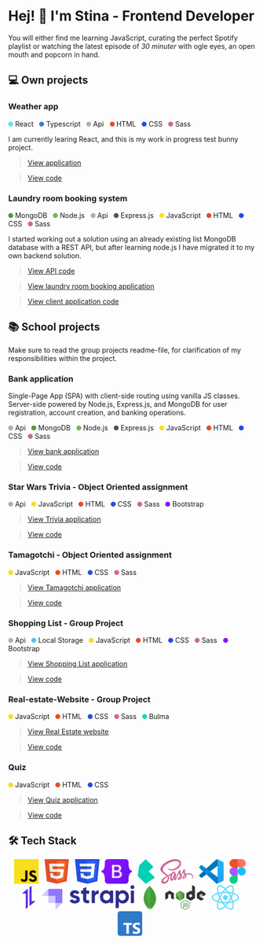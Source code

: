 
# Hej! 👋 I'm Stina - Frontend Developer

You will either find me learning JavaScript, curating the perfect Spotify playlist or watching the latest episode of *30 minuter* with ogle eyes, an open mouth and popcorn in hand.





## 💻 Own projects

### Weather app
<img  src="./icons/react.svg" alt="React" width="10" height="10"/>  React &nbsp;
<img  src="./icons/typescript.svg" alt="Typescript" width="10" height="10"/>  Typescript &nbsp;
<img  src="./icons/api.svg" alt="API" width="10" height="10"/>  Api &nbsp;
<img  src="./icons/html.svg" alt="HTML" width="10" height="10"/>  HTML &nbsp;
<img  src="./icons/css.svg" alt="CSS" width="10" height="10"/>  CSS &nbsp;
<img  src="./icons/sass.svg" alt="Sass" width="10" height="10"/>  Sass &nbsp; 

I am currently learing React, and this is my work in progress test bunny project.

> [View application](https://stormstina-react-weather-app.netlify.app/)

> [View code](https://github.com/stormstina/weather-app)


### Laundry room booking system

<img  src="./icons/mongo.svg" alt="MongoDB" width="10" height="10"/>  MongoDB &nbsp;
<img  src="./icons/node.svg" alt="node.js" width="10" height="10"/>  Node.js &nbsp;
<img  src="./icons/api.svg" alt="API" width="10" height="10"/>  Api &nbsp;
<img  src="./icons/express.svg" alt="express.js" width="10" height="10"/>  Express.js &nbsp;
<img  src="./icons/js.svg" alt="JavaScript" width="10" height="10"/>  JavaScript &nbsp;
<img  src="./icons/html.svg" alt="HTML" width="10" height="10"/>  HTML &nbsp;
<img  src="./icons/css.svg" alt="CSS" width="10" height="10"/>  CSS &nbsp;
<img  src="./icons/sass.svg" alt="Sass" width="10" height="10"/>  Sass &nbsp; 

I started working out a solution using an already existing list MongoDB database with a REST API, but after learning node.js I have migrated it to my own backend solution.
> [View API code](https://github.com/stormstina/booking-system-api)

> [View laundry room booking application](https://laundry-room-booking-system-de2d4ba71aff.herokuapp.com)

> [View client application code](https://github.com/stormstina/laundry-room-booking-system)


## 📚 School projects
Make sure to read the group projects readme-file, for clarification of my responsibilities within the project.  

### Bank application
Single-Page App (SPA) with client-side routing using vanilla JS classes. Server-side powered by Node.js, Express.js, and MongoDB for user registration, account creation, and banking operations.

<img  src="./icons/api.svg" alt="API" width="10" height="10"/>  Api &nbsp;
<img  src="./icons/mongo.svg" alt="MongoDB" width="10" height="10"/>  MongoDB &nbsp;
<img  src="./icons/node.svg" alt="node.js" width="10" height="10"/>  Node.js &nbsp;
<img  src="./icons/express.svg" alt="express.js" width="10" height="10"/>  Express.js &nbsp;
<img  src="./icons/js.svg" alt="JavaScript" width="10" height="10"/>  JavaScript &nbsp;
<img  src="./icons/html.svg" alt="HTML" width="10" height="10"/>  HTML &nbsp;
<img  src="./icons/css.svg" alt="CSS" width="10" height="10"/>  CSS &nbsp;
<img  src="./icons/sass.svg" alt="Sass" width="10" height="10"/>  Sass &nbsp;  

> [View bank application](https://express-bank.herokuapp.com/)

> [View code](https://github.com/stormstina/mongoDB-bank)


### Star Wars Trivia - Object Oriented assignment
<img  src="./icons/api.svg" alt="API" width="10" height="10"/>  Api &nbsp;
<img  src="./icons/js.svg" alt="JavaScript" width="10" height="10"/>  JavaScript &nbsp; 
<img  src="./icons/html.svg" alt="HTML" width="10" height="10"/>  HTML &nbsp; 
<img  src="./icons/css.svg" alt="CSS" width="10" height="10"/>  CSS &nbsp; 
<img  src="./icons/sass.svg" alt="Sass" width="10" height="10"/>  Sass &nbsp; 
<img  src="./icons/bootstrap.svg" alt="Bootstrap" width="10" height="10"/>  Bootstrap &nbsp; 

> [View Trivia application](https://stormstina.github.io/star-wars-trivia/)

> [View code](https://github.com/stormstina/star-wars-trivia)

### Tamagotchi - Object Oriented assignment
<img  src="./icons/js.svg" alt="JavaScript" width="10" height="10"/>  JavaScript &nbsp; 
<img  src="./icons/html.svg" alt="HTML" width="10" height="10"/>  HTML &nbsp; 
<img  src="./icons/css.svg" alt="CSS" width="10" height="10"/>  CSS &nbsp; 
<img  src="./icons/sass.svg" alt="Sass" width="10" height="10"/>  Sass &nbsp; 

> [View Tamagotchi application](https://stormstina.github.io/tamagotchi/)

> [View code](https://github.com/stormstina/tamagotchi)

### Shopping List - Group Project
<img  src="./icons/api.svg" alt="API" width="10" height="10"/>  Api &nbsp;
<img  src="./icons/local.svg" alt="Local Storage" width="10" height="10"/>  Local Storage &nbsp;
<img  src="./icons/js.svg" alt="JavaScript" width="10" height="10"/>  JavaScript &nbsp; 
<img  src="./icons/html.svg" alt="HTML" width="10" height="10"/>  HTML &nbsp; 
<img  src="./icons/css.svg" alt="CSS" width="10" height="10"/>  CSS &nbsp; 
<img  src="./icons/sass.svg" alt="Sass" width="10" height="10"/>  Sass &nbsp; 
<img  src="./icons/bootstrap.svg" alt="Bootstrap" width="10" height="10"/>  Bootstrap &nbsp; 

> [View Shopping List application](https://stormstina.github.io/my-lists/index.html)

> [View code](https://github.com/stormstina/my-lists)

### Real-estate-Website - Group Project
<img  src="./icons/js.svg" alt="JavaScript" width="10" height="10"/>  JavaScript &nbsp; 
<img  src="./icons/html.svg" alt="HTML" width="10" height="10"/>  HTML &nbsp; 
<img  src="./icons/css.svg" alt="CSS" width="10" height="10"/>  CSS &nbsp; 
<img  src="./icons/sass.svg" alt="Sass" width="10" height="10"/>  Sass &nbsp; 
<img  src="./icons/bulma.svg" alt="Bulma" width="10" height="10"/>  Bulma &nbsp; 

> [View Real Estate website](https://stormstina.github.io/Real-Estate-website/)

> [View code](https://github.com/stormstina/Real-Estate-website)

### Quiz
<img  src="./icons/js.svg" alt="JavaScript" width="10" height="10"/>  JavaScript &nbsp; 
<img  src="./icons/html.svg" alt="HTML" width="10" height="10"/>  HTML &nbsp; 
<img  src="./icons/css.svg" alt="CSS" width="10" height="10"/>  CSS &nbsp; 

> [View Quiz application](https://stormstina.github.io/Ankademin-quiz/)

> [View code](https://github.com/stormstina/Ankademin-quiz)

## 🛠️  Tech Stack 
<div align="center">

  <img  src="./logos/JsLogo.svg" alt="JavaScript Logo" width="50" height="50"/> &nbsp;
  <img  src="./logos/HtmlLogo.svg" alt="HTML Logo" width="50" height="50"/> &nbsp;
  <img  src="./logos/CssLogo.svg" alt="CSS Logo" width="50" height="50"/>
  <img  src="./logos/BootstrapLogo.svg" alt="Bootstrap Logo" height="50"/> &nbsp;
  <img  src="./logos/BulmaLogo.svg" alt="Bulma Logo" height="50"/> &nbsp;
  <img  src="./logos/SassLogo.svg" alt="Sass Logo" height="50"/> &nbsp;
  <img  src="https://raw.githubusercontent.com/devicons/devicon/1119b9f84c0290e0f0b38982099a2bd027a48bf1/icons/vscode/vscode-original.svg" alt="VSCode" width="50" height="50"/> &nbsp;
  <img  src="./logos/FigmaLogo.svg" alt="Figma Logo" height="50"/> &nbsp;
  <img  src="./logos/axios.png" alt="Axios Logo" height="50"/> &nbsp;
  <img  src="./logos/strapi.png" alt="Strapi Logo" height="50"/> &nbsp;
  <img  src="./logos/mongo.png" alt="MongoDB Logo" height="50"/> &nbsp;
  <img  src="./logos/nodejs.png" alt="Node.js Logo" height="50"/> &nbsp;
  <img  src="./logos/React-icon.svg.png" alt="React" height="50"/> &nbsp;
  <img  src="./logos/Typescript_logo.svg" alt="Typescript" height="50"/> &nbsp;

</div>

